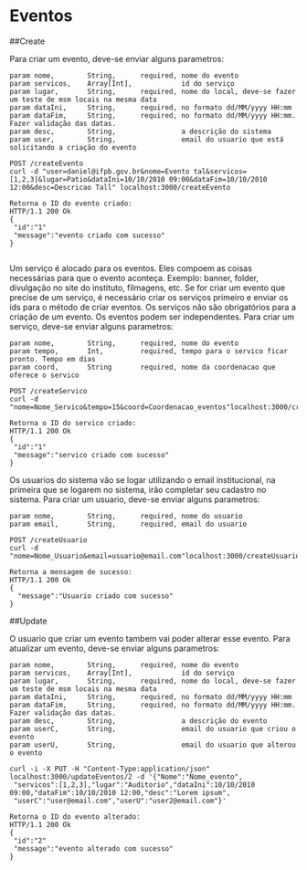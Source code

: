 # Eventos

##Create


Para criar um evento, deve-se enviar alguns parametros:

```
param nome,        String,      required, nome do evento
param servicos,    Array[Int],            id do serviço
param lugar,       String,      required, nome do local, deve-se fazer um teste de msm locais na mesma data
param dataIni,     String,      required, no formato dd/MM/yyyy HH:mm
param dataFim,     String,      required, no formato dd/MM/yyyy HH:mm. Fazer validação das datas.
param desc,        String,                a descrição do sistema
param user,        String,                email do usuario que está solicitando a criação do evento
```  
  

```
POST /createEvento
curl -d "user=daniel@ifpb.gov.br&nome=Evento tal&servicos=[1,2,3]&lugar=Patio&dataIni=10/10/2010 09:00&dataFim=10/10/2010 12:00&desc=Descricao Tall" localhost:3000/createEvento

Retorna o ID do evento criado:
HTTP/1.1 200 Ok
{
 "id":"1"
 "message":"evento criado com sucesso"
}


```

Um serviço é alocado para os eventos. Eles compoem as coisas necessárias para que o evento aconteça. Exemplo: banner, folder, divulgação no site do instituto, filmagens, etc.
Se for criar um evento que precise de um serviço, é necessário criar os serviços primeiro e enviar os ids para o método de criar eventos.
Os serviços não são obrigatórios para a criação de um evento. Os eventos podem ser independentes.
Para criar um serviço, deve-se enviar alguns parametros:

```
param nome,        String,      required, nome do evento
param tempo,       Int,         required, tempo para o servico ficar pronto. Tempo em dias
param coord,       String       required, nome da coordenacao que oferece o servico
```  
  

```
POST /createServico
curl -d "nome=Nome_Servico&tempo=15&coord=Coordenacao_eventos"localhost:3000/createServico

Retorna o ID do servico criado:
HTTP/1.1 200 Ok
{
 "id":"1"
 "message":"servico criado com sucesso"
}
```

Os usuarios do sistema vão se logar utilizando o email institucional, na primeira
que se logarem no sistema, irão completar seu cadastro no sistema. Para criar um
usuario, deve-se enviar alguns parametros:

```
param nome,        String,      required, nome do usuario
param email,       String,      required, email do usuario
```

```
POST /createUsuario
curl -d "nome=Nome_Usuario&email=usuario@email.com"localhost:3000/createUsuario

Retorna a mensagem de sucesso:
HTTP/1.1 200 Ok
{
  "message":"Usuario criado com sucesso"
}
```

##Update


O usuario que criar um evento tambem vai poder alterar esse evento. Para atualizar um
evento, deve-se enviar alguns parametros:

```
param nome,        String,      required, nome do evento
param servicos,    Array[Int],            id do serviço
param lugar,       String,      required, nome do local, deve-se fazer um teste de msm locais na mesma data
param dataIni,     String,      required, no formato dd/MM/yyyy HH:mm
param dataFim,     String,      required, no formato dd/MM/yyyy HH:mm. Fazer validação das datas.
param desc,        String,                a descrição do evento
param userC,       String,                email do usuario que criou o evento
param userU,       String,                email do usuario que alterou o evento
```  

```
curl -i -X PUT -H "Content-Type:application/json" localhost:3000/updateEventos/2 -d '{"Nome":"Nome_evento",
 "servicos":[1,2,3],"lugar":"Auditorio","dataIni":10/10/2010 09:00,"dataFim":10/10/2010 12:00,"desc":"Lorem ipsum",
 "userC":"user@email.com","userU":"user2@email.com"}'

Retorna o ID do evento alterado:
HTTP/1.1 200 Ok
{
 "id":"2"
 "message":"evento alterado com sucesso"
}
```

